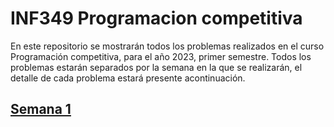 # INF349 Programacion competitiva

En este repositorio se mostrarán todos los problemas realizados en el curso Programación competitiva, para el año 2023, primer semestre.
Todos los problemas estarán separados por la semana en la que se realizarán, el detalle de cada problema estará presente acontinuación.

## [Semana 1](https://github.com/Konnits/INF349-Programacion-competitiva/tree/master/W1#readme)
